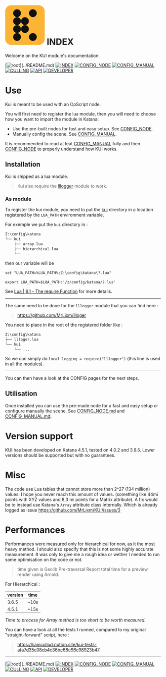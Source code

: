 
# ![kui logo](./img/logo.svg) INDEX

Welcome on the KUI module's documentation.

[![root](https://img.shields.io/badge/back_to_root-536362?)](../README.md)
[![INDEX](https://img.shields.io/badge/index-blue?labelColor=blue)](INDEX.md)
[![CONFIG_NODE](https://img.shields.io/badge/config--node-4f4f4f)](CONFIG_NODE.md)
[![CONFIG_MANUAL](https://img.shields.io/badge/config--manual-4f4f4f)](CONFIG_MANUAL.md)
[![CULLING](https://img.shields.io/badge/culling-4f4f4f)](CULLING.md)
[![API](https://img.shields.io/badge/api-4f4f4f)](API.md)
[![DEVELOPER](https://img.shields.io/badge/developer-4f4f4f)](DEVELOPER.md)

# Use

Kui is meant to be used with an OpScript node.

You will first need to register the lua module, then you will need
to choose how you want to import the module in Katana:

- Use the pre-built nodes for fast and easy setup. See [CONFIG_NODE](CONFIG_NODE.md).
- Manually config the scene. See [CONFIG_MANUAL](CONFIG_MANUAL.md).

It is recommended to read at leat [CONFIG_MANUAL](CONFIG_MANUAL.md) fully and
then [CONFIG_NODE](CONFIG_NODE.md) to properly understand how KUI works.

## Installation

Kui is shipped as a lua module.

> Kui also require the [lllogger](https://github.com/MrLixm/llloger) module to work.

### As module

To register the kui module, you need to put the [kui](../kui) directory in a 
location registered by the `LUA_PATH` environment variable.

For exemple we put the `kui` directory in :

```
Z:\config\katana
└── kui
    ├── array.lua
    ├── hierarchical.lua
    └── ...
```

then our variable will be

```batch
set "LUA_PATH=%LUA_PATH%;Z:\config\katana\?.lua"
```
```shell
export LUA_PATH=$LUA_PATH:'/z/config/katana/?.lua'
```

See [Lua | 8.1 – The require Function](https://www.lua.org/pil/8.1.html) for 
more details.

---

The same need to be done for the `lllogger` module that you can find here :

> https://github.com/MrLixm/llloger

You need to place in the root of the registered folder like :

```
Z:\config\katana
├── llloger.lua
└── kui
    └── ...
```

So we can simply do `local logging = require("lllogger")` (this  line is used in all the modules).

---

You can then have a look at the CONFIG pages for the next steps.

## Utilisation

Once installed you can use the pre-made node for a fast and easy setup
or configure manually the scene. See [CONFIG_NODE.md](CONFIG_NODE.md) and
[CONFIG_MANUAL.md](CONFIG_MANUAL.md).


# Version support

KUI has been developed on Katana 4.5.1, tested on 4.0.2 and 3.6.5. Lower versions
should be supported but with no guarantees.


# Misc

The code use Lua tables that cannot store more than 2^27 (134 million) values.
I hope you never reach this amount of values. (something like 44mi points
with XYZ values and 8,3 mi points for a Matrix attribute). A fix would be
to instead use Katana's `Array` attribute class internally. Which is already
logged as issue https://github.com/MrLixm/KUI/issues/3


# Performances

Performances were measured only for hierarchical for now, as it the most heavy
method. I should also specify that this is not some highly accurate measurement. 
It was only to give me a rough idea or wether I needed to run some optimisation
on the code or not.

> time given is  Geolib Pre-traversal Report total time for a preview render
> using Arnold.

For Hierarchical :
 
| version | time |
|---------|------|
| 3.6.5   | ~10s |
| 4.5.1   | ~15s |

_Time to process for Array method is too short to be worth measured._

You can have a look at all the tests I runned, compared to my original "straight-forward"
script, here :

> https://liamcollod.notion.site/kui-tests-afa7d35c08eb4c36be68e96c98923b47

---
[![root](https://img.shields.io/badge/back_to_root-536362?)](../README.md)
[![INDEX](https://img.shields.io/badge/index-blue?labelColor=blue)](INDEX.md)
[![CONFIG_NODE](https://img.shields.io/badge/config--node-4f4f4f)](CONFIG_NODE.md)
[![CONFIG_MANUAL](https://img.shields.io/badge/config--manual-4f4f4f)](CONFIG_MANUAL.md)
[![CULLING](https://img.shields.io/badge/culling-4f4f4f)](CULLING.md)
[![API](https://img.shields.io/badge/api-4f4f4f)](API.md)
[![DEVELOPER](https://img.shields.io/badge/developer-4f4f4f)](DEVELOPER.md)
